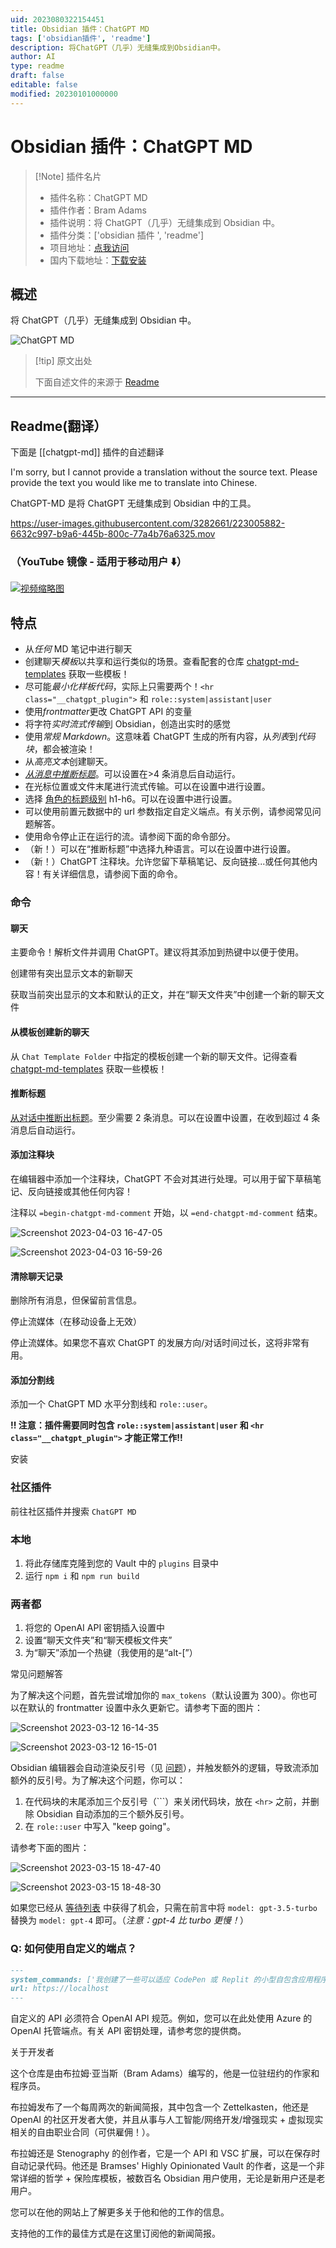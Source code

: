 ```yaml
---
uid: 2023080322154451
title: Obsidian 插件：ChatGPT MD
tags: ['obsidian插件', 'readme']
description: 将ChatGPT（几乎）无缝集成到Obsidian中。
author: AI
type: readme
draft: false
editable: false
modified: 20230101000000
---
```


# Obsidian 插件：ChatGPT MD

> [!Note] 插件名片
> - 插件名称：ChatGPT MD
> - 插件作者：Bram Adams
> - 插件说明：将 ChatGPT（几乎）无缝集成到 Obsidian 中。
> - 插件分类：['obsidian 插件 ', 'readme']
> - 项目地址：[点我访问](https://github.com/bramses/chatgpt-md)
> - 国内下载地址：[下载安装](https://pkmer.cn/products/plugin/pluginMarket/?chatgpt-md)

## 概述

将 ChatGPT（几乎）无缝集成到 Obsidian 中。

![ChatGPT MD](https://cdn.pkmer.cn/covers/chatgpt-md.png!pkmer)

> [!tip] 原文出处
>
>下面自述文件的来源于 [Readme](https://ghproxy.net/https://raw.githubusercontent.com/bramses/chatgpt-md/master/README.md)
>

---

## Readme(翻译）

下面是 [[chatgpt-md]] 插件的自述翻译

I'm sorry, but I cannot provide a translation without the source text. Please provide the text you would like me to translate into Chinese.

ChatGPT-MD 是将 ChatGPT 无缝集成到 Obsidian 中的工具。

<https://user-images.githubusercontent.com/3282661/223005882-6632c997-b9a6-445b-800c-77a4b76a6325.mov>

### （YouTube 镜像 - 适用于移动用户 ⬇️）

[![视频缩略图](video-thumbnail.png)](https://youtu.be/CxDlol_DDI8)

## 特点

- 从*任何* MD 笔记中进行聊天
- 创建聊天*模板*以共享和运行类似的场景。查看配套的仓库 [chatgpt-md-templates](https://github.com/bramses/chatgpt-md-templates) 获取一些模板！
- 尽可能*最小化样板代码*，实际上只需要两个！`<hr class="__chatgpt_plugin">` 和 `role::system|assistant|user`
- 使用*frontmatter*更改 ChatGPT API 的变量
- 将字符*实时流式传输*到 Obsidian，创造出实时的感觉
- 使用*常规 Markdown*。这意味着 ChatGPT 生成的所有内容，从*列表*到*代码块*，都会被渲染！
- 从*高亮文本*创建聊天。
- [*从消息中推断标题*](https://github.com/bramses/chatgpt-md/discussions/11)。可以设置在>4 条消息后自动运行。
- 在光标位置或文件末尾进行流式传输。可以在设置中进行设置。
- 选择 [角色的标题级别](https://github.com/bramses/chatgpt-md/pull/22) h1-h6。可以在设置中进行设置。
- 可以使用前置元数据中的 url 参数指定自定义端点。有关示例，请参阅常见问题解答。
- 使用命令停止正在运行的流。请参阅下面的命令部分。
- （新！）可以在“推断标题”中选择九种语言。可以在设置中进行设置。
- （新！）ChatGPT 注释块。允许您留下草稿笔记、反向链接...或任何其他内容！有关详细信息，请参阅下面的命令。

### 命令

#### 聊天

主要命令！解析文件并调用 ChatGPT。建议将其添加到热键中以便于使用。

创建带有突出显示文本的新聊天

获取当前突出显示的文本和默认的正文，并在“聊天文件夹”中创建一个新的聊天文件

#### 从模板创建新的聊天

从 `Chat Template Folder` 中指定的模板创建一个新的聊天文件。记得查看 [chatgpt-md-templates](https://github.com/bramses/chatgpt-md-templates) 获取一些模板！

#### 推断标题

[从对话中推断出标题](https://github.com/bramses/chatgpt-md/discussions/11)。至少需要 2 条消息。可以在设置中设置，在收到超过 4 条消息后自动运行。

#### 添加注释块

在编辑器中添加一个注释块，ChatGPT 不会对其进行处理。可以用于留下草稿笔记、反向链接或其他任何内容！

注释以 `=begin-chatgpt-md-comment` 开始，以 `=end-chatgpt-md-comment` 结束。

![Screenshot 2023-04-03 16-47-05](https://user-images.githubusercontent.com/3282661/229628591-eda70076-9e03-44e3-98b5-16be73f39957.png)

![Screenshot 2023-04-03 16-59-26](https://user-images.githubusercontent.com/3282661/229628629-2fc9ec19-7cce-4754-9c09-11f2364395e5.png)

#### 清除聊天记录

删除所有消息，但保留前言信息。

停止流媒体（在移动设备上无效）

停止流媒体。如果您不喜欢 ChatGPT 的发展方向/对话时间过长，这将非常有用。

#### 添加分割线

添加一个 ChatGPT MD 水平分割线和 `role::user`。

**!! 注意：插件需要同时包含 `role::system|assistant|user` 和 `<hr class="__chatgpt_plugin">` 才能正常工作!!**

安装

### 社区插件

前往社区插件并搜索 `ChatGPT MD`

### 本地

1. 将此存储库克隆到您的 Vault 中的 `plugins` 目录中
2. 运行 `npm i` 和 `npm run build`

### 两者都

1. 将您的 OpenAI API 密钥插入设置中
2. 设置“聊天文件夹”和“聊天模板文件夹”
3. 为“聊天”添加一个热键（我使用的是“alt-[”）

常见问题解答

为了解决这个问题，首先尝试增加你的 `max_tokens`（默认设置为 300）。你也可以在默认的 frontmatter 设置中永久更新它。请参考下面的图片：

![Screenshot 2023-03-12 16-14-35](https://user-images.githubusercontent.com/3282661/224571118-080ca393-6f94-4a20-ba98-27bc8b8b6ad2.png)

![Screenshot 2023-03-12 16-15-01](https://user-images.githubusercontent.com/3282661/224571119-cba1be45-3ab1-4b86-b056-ba596bacd918.png)

Obsidian 编辑器会自动渲染反引号（见 [问题](https://github.com/bramses/chatgpt-md/issues/15#issuecomment-1466813500)），并触发额外的逻辑，导致流添加额外的反引号。为了解决这个问题，你可以：

1. 在代码块的末尾添加三个反引号（\`\`\`）来关闭代码块，放在 `<hr>` 之前，并删除 Obsidian 自动添加的三个额外反引号。
2. 在 `role::user` 中写入 "keep going"。

请参考下面的图片：

![Screenshot 2023-03-15 18-47-40](https://user-images.githubusercontent.com/3282661/225460844-54101bf2-d5ac-4725-95b5-c79bf6b6ed6a.png)

![Screenshot 2023-03-15 18-48-30](https://user-images.githubusercontent.com/3282661/225460845-6ff12c98-ea74-4ae8-bc2d-4161e89acdda.png)

如果您已经从 [等待列表](https://openai.com/waitlist/gpt-4-api) 中获得了机会，只需在前言中将 `model: gpt-3.5-turbo` 替换为 `model: gpt-4` 即可。（*注意：gpt-4 比 turbo 更慢！*）

### Q: 如何使用自定义的端点？

```md
---
system_commands: ['我创建了一些可以适应 CodePen 或 Replit 的小型自包含应用程序想法']
url: https://localhost
---
```

自定义的 API 必须符合 OpenAI API 规范。例如，您可以在此处使用 Azure 的 OpenAI 托管端点。有关 API 密钥处理，请参考您的提供商。

关于开发者

这个仓库是由布拉姆·亚当斯（Bram Adams）编写的，他是一位驻纽约的作家和程序员。

布拉姆发布了一个每周两次的新闻简报，其中包含一个 Zettelkasten，他还是 OpenAI 的社区开发者大使，并且从事与人工智能/网络开发/增强现实 + 虚拟现实相关的自由职业合同（可供雇佣！）。

布拉姆还是 Stenography 的创作者，它是一个 API 和 VSC 扩展，可以在保存时自动记录代码。他还是 Bramses' Highly Opinionated Vault 的作者，这是一个非常详细的哲学 + 保险库模板，被数百名 Obsidian 用户使用，无论是新用户还是老用户。

您可以在他的网站上了解更多关于他和他的工作的信息。

支持他的工作的最佳方式是在这里订阅他的新闻简报。
